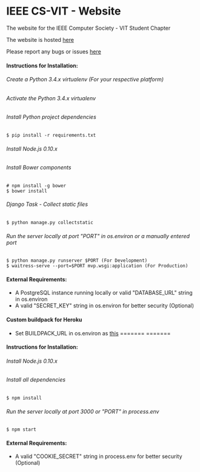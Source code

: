 IEEE CS-VIT - Website
=====================

The website for the IEEE Computer Society - VIT Student Chapter



The website is hosted [here](http://ieeecsvit.herokuapp.com/)

Please report any bugs or issues [here](https://github.com/IEEECS-VIT/IEEECS-VIT-Website/issues)

#### Instructions for Installation:
###### Create a Python 3.4.x virtualenv (For your respective platform)
###### Activate the Python 3.4.x virtualenv
###### Install Python project dependencies

    $ pip install -r requirements.txt

###### Install Node.js 0.10.x
###### Install Bower components

    # npm install -g bower
    $ bower install

###### Django Task - Collect static files

    $ python manage.py collectstatic

###### Run the server locally at port "PORT" in os.environ or a manually entered port

    $ python manage.py runserver $PORT (For Development)
    $ waitress-serve --port=$PORT mvp.wsgi:application (For Production)

#### External Requirements:
* A PostgreSQL instance running locally or valid "DATABASE_URL" string in os.environ
* A valid "SECRET_KEY" string in os.environ for better security (Optional)

#### Custom buildpack for Heroku
* Set BUILDPACK_URL in os.environ as [this](https://github.com/papaeye/heroku-buildpack-python-bower.git)
=======
=======

#### Instructions for Installation:
###### Install Node.js 0.10.x 
###### Install all dependencies
    $ npm install
###### Run the server locally at port 3000 or "PORT" in process.env
    $ npm start
    
#### External Requirements: 
* A valid "COOKIE_SECRET" string in process.env for better security (Optional)
